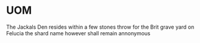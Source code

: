 # UOM
The Jackals Den resides within a few stones throw for the Brit grave yard on Felucia the shard name however shall remain annonymous
